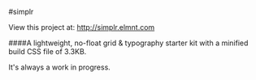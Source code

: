 #simplr

View this project at: http://simplr.elmnt.com

####A lightweight, no-float grid & typography starter kit with a minified build CSS file of 3.3KB.

It's always a work in progress.

